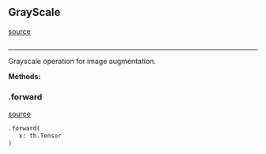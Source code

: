 #


## GrayScale
[source](https://github.com/RLE-Foundation/rllte/blob/main/rllte/xplore/augmentation/grayscale.py/#L31)
```python 

```


---
Grayscale operation for image augmentation.


**Methods:**


### .forward
[source](https://github.com/RLE-Foundation/rllte/blob/main/rllte/xplore/augmentation/grayscale.py/#L37)
```python
.forward(
   x: th.Tensor
)
```


